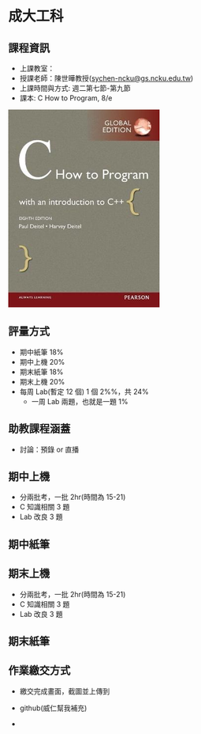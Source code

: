 # 成大工科

## 課程資訊

-   上課教室：
-   授課老師：陳世曄教授(sychen-ncku@gs.ncku.edu.tw)
-   上課時間與方式: 週二第七節-第九節
-   課本: C How to Program, 8/e

![upgit_20250212_1739292964.png](https://raw.githubusercontent.com/kcwc1029/obsidian-upgit-image/main/2025/02/upgit_20250212_1739292964.png)

## 評量方式

-   期中紙筆 18%
-   期中上機 20%
-   期末紙筆 18%
-   期末上機 20%
-   每周 Lab(暫定 12 個) 1 個 2%%，共 24%
    -   一周 Lab 兩題，也就是一題 1%

## 助教課程涵蓋

-   討論：預錄 or 直播

## 期中上機

-   分兩批考，一批 2hr(時間為 15-21)
-   C 知識相關 3 題
-   Lab 改良 3 題

## 期中紙筆

## 期末上機

-   分兩批考，一批 2hr(時間為 15-21)
-   C 知識相關 3 題
-   Lab 改良 3 題

## 期末紙筆

## 作業繳交方式

-   繳交完成畫面，截圖並上傳到

-   github(威仁幫我補充)
-
